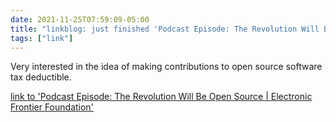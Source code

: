 ```yaml
---
date: 2021-11-25T07:59:09-05:00
title: "linkblog: just finished 'Podcast Episode: The Revolution Will Be Open Source | Electronic Frontier Foundation'"
tags: ["link"]
---
```

Very interested in the idea of making contributions to open source software tax deductible.
 
[link to 'Podcast Episode: The Revolution Will Be Open Source | Electronic Frontier Foundation'](https://www.eff.org/deeplinks/2021/11/podcast-episode-revolution-will-be-open-source)
